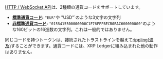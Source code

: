 [HTTP / WebSocket API](http-websocket-apis.html)は、2種類の通貨コードをサポートしています。

- **[標準通貨コード](currency-formats.html#標準通貨コード):** `"EUR"`や "USD"`のような3文字の文字列
- **[非標準通貨コード](currency-formats.html#非標準通貨コード):** `"0158415500000000C1F76FFF6ECB0BAC600000000"`のような160ビットの16進数の文字列。これは一般的ではありません。

同じコードを持つトークンは、接続されたトラストラインを越えて[rippling(波及)](rippling.html)することができます。通貨コードには、XRP Ledgerに組み込まれた他の動作はありません。

